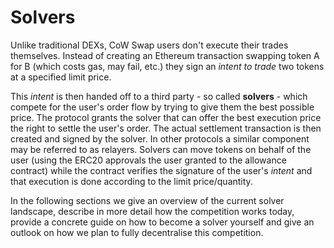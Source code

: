 # Solvers

Unlike traditional DEXs, CoW Swap users don't execute their trades themselves. Instead of creating an Ethereum transaction swapping token A for B (which costs gas, may fail, etc.) they sign an _intent to trade_ two tokens at a specified limit price.

This _intent_ is then handed off to a third party - so called **solvers** - which compete for the user's order flow by trying to give them the best possible price. The protocol grants the solver that can offer the best execution price the right to settle the user's order. The actual settlement transaction is then created and signed by the solver. In other protocols a similar component may be referred to as relayers. Solvers can move tokens on behalf of the user (using the ERC20 approvals the user granted to the allowance contract) while the contract verifies the signature of  the user's _intent_ and that execution is done according to the limit price/quantity.

In the following sections we give an overview of the current solver landscape, describe in more detail how the competition works today, provide a concrete guide on how to become a solver yourself and give an outlook on how we plan to fully decentralise this competition.
